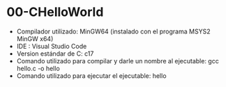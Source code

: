 # 00-CHelloWorld

- Compilador utilizado: MinGW64 (instalado con el programa MSYS2 MinGW x64)
- IDE : Visual Studio Code
- Version estándar de C: c17
- Comando utilizado para compilar y darle un nombre al ejecutable: gcc hello.c -o hello
- Comando utilizado para ejecutar el ejecutable: hello
